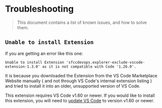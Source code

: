 Troubleshooting
===

> This document contains a list of known issues, and how to solve them.

`Unable to install Extension`
---

If you are getting an error like this one:

```
Unable to install Extension 'sfccdevops.explorer-exclude-vscode-extension-1.3.0' as it is not compatible with Code '1.26.0'.
```

It is because you downloaded the Extension from the VS Code Marketplace Website manually ( and not through VS Code's internal extension listing ) and tried to install it into an older, unsupported version of VS Code.

This extension requires VS Code v1.60 or newer.  If you would like to install this extension, you will need to [update VS Code](https://code.visualstudio.com/download) to version v1.60 or newer.
